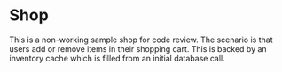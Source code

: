 # Shop

This is a non-working sample shop for code review.
The scenario is that users add or remove items in their shopping cart. This is backed by an inventory cache which is filled from an initial database call.
